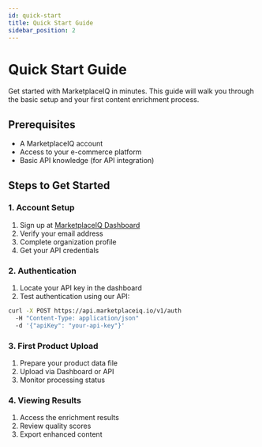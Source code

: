```yaml
---
id: quick-start
title: Quick Start Guide
sidebar_position: 2
---
```


# Quick Start Guide

Get started with MarketplaceIQ in minutes. This guide will walk you through the basic setup and your first content enrichment process.

## Prerequisites
- A MarketplaceIQ account
- Access to your e-commerce platform
- Basic API knowledge (for API integration)

## Steps to Get Started

### 1. Account Setup
1. Sign up at [MarketplaceIQ Dashboard](https://dashboard.marketplaceiq.io)
2. Verify your email address
3. Complete organization profile
4. Get your API credentials

### 2. Authentication
1. Locate your API key in the dashboard
2. Test authentication using our API:
```bash
curl -X POST https://api.marketplaceiq.io/v1/auth
  -H "Content-Type: application/json"
  -d '{"apiKey": "your-api-key"}'
```

### 3. First Product Upload
1. Prepare your product data file
2. Upload via Dashboard or API
3. Monitor processing status

### 4. Viewing Results
1. Access the enrichment results
2. Review quality scores
3. Export enhanced content